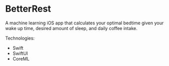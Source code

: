 # BetterRest
A machine learning iOS app that calculates your optimal bedtime given your wake up time, desired amount of sleep, and daily coffee intake.

Technologies:
- Swift
- SwiftUI
- CoreML

